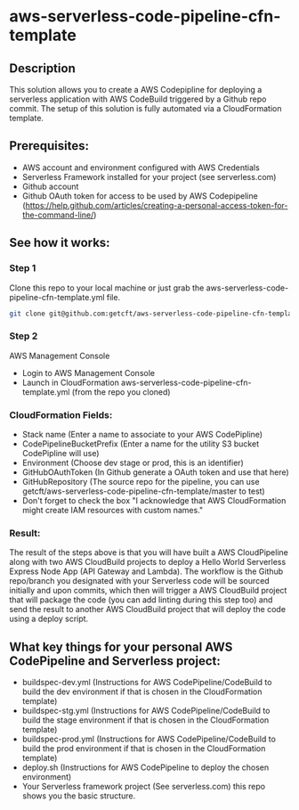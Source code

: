 # aws-serverless-code-pipeline-cfn-template

## Description

This solution allows you to create a AWS Codepipline for deploying a serverless application with AWS CodeBuild triggered by a Github repo commit. The setup of this solution is fully automated via a CloudFormation template.

## Prerequisites:

* AWS account and environment configured with AWS Credentials
* Serverless Framework installed for your project (see serverless.com)
* Github account
* Github OAuth token for access to be used by AWS Codepipeline (https://help.github.com/articles/creating-a-personal-access-token-for-the-command-line/)

## See how it works:

### Step 1
Clone this repo to your local machine or just grab the aws-serverless-code-pipeline-cfn-template.yml file.

```bash
git clone git@github.com:getcft/aws-serverless-code-pipeline-cfn-template.git
```

### Step 2
AWS Management Console

* Login to AWS Management Console
* Launch in CloudFormation aws-serverless-code-pipeline-cfn-template.yml (from the repo you cloned)

### CloudFormation Fields:

* Stack name (Enter a name to associate to your AWS CodePipline)
* CodePipelineBucketPrefix (Enter a name for the utility S3 bucket CodePipline will use)
* Environment (Choose dev stage or prod, this is an identifier)
* GitHubOAuthToken (In Github generate a OAuth token and use that here)
* GitHubRepository (The source repo for the pipeline, you can use getcft/aws-serverless-code-pipeline-cfn-template/master to test)
* Don't forget to check the box "I acknowledge that AWS CloudFormation might create IAM resources with custom names."

### Result:

The result of the steps above is that you will have built a AWS CloudPipeline along with two AWS CloudBuild projects to deploy a Hello World Serverless Express Node App (API Gateway and Lambda). The workflow is the Github repo/branch you designated with your Serverless code will be sourced initially and upon commits, which then will trigger a AWS CloudBuild project that will package the code (you can add linting during this step too) and send the result to another AWS CloudBuild project that will deploy the code using a deploy script.

## What key things for your personal AWS CodePipeline and Serverless project:

* buildspec-dev.yml (Instructions for AWS CodePipeline/CodeBuild to build the dev environment if that is chosen in the CloudFormation template)
* buildspec-stg.yml (Instructions for AWS CodePipeline/CodeBuild to build the stage environment if that is chosen in the CloudFormation template)
* buildspec-prod.yml (Instructions for AWS CodePipeline/CodeBuild to build the prod environment if that is chosen in the CloudFormation template)
* deploy.sh (Instructions for AWS CodePipeline to deploy the chosen environment)
* Your Serverless framework project (See serverless.com) this repo shows you the basic structure.
